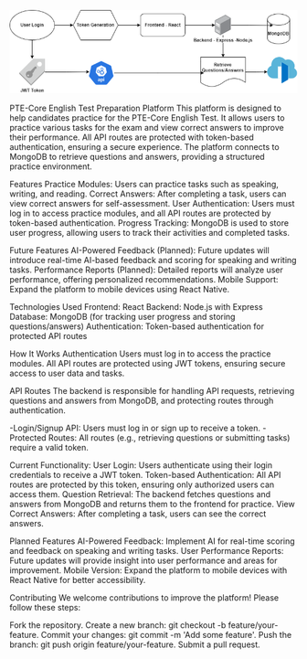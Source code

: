 ![PTE-Core Diagram](./images//PTE.drawio.png)


PTE-Core English Test Preparation Platform
This platform is designed to help candidates practice for the PTE-Core English Test. It allows users to practice various tasks for the exam and view correct answers to improve their performance. All API routes are protected with token-based authentication, ensuring a secure experience. The platform connects to MongoDB to retrieve questions and answers, providing a structured practice environment.

Features
Practice Modules: Users can practice tasks such as speaking, writing, and reading.
Correct Answers: After completing a task, users can view correct answers for self-assessment.
User Authentication: Users must log in to access practice modules, and all API routes are protected by token-based authentication.
Progress Tracking: MongoDB is used to store user progress, allowing users to track their activities and completed tasks.

Future Features
AI-Powered Feedback (Planned): Future updates will introduce real-time AI-based feedback and scoring for speaking and writing tasks.
Performance Reports (Planned): Detailed reports will analyze user performance, offering personalized recommendations.
Mobile Support: Expand the platform to mobile devices using React Native.

Technologies Used
Frontend: React
Backend: Node.js with Express
Database: MongoDB (for tracking user progress and storing questions/answers)
Authentication: Token-based authentication for protected API routes

How It Works
Authentication
Users must log in to access the practice modules.
All API routes are protected using JWT tokens, ensuring secure access to user data and tasks.

API Routes
The backend is responsible for handling API requests, retrieving questions and answers from MongoDB, and protecting routes through authentication.

-Login/Signup API: Users must log in or sign up to receive a token.
-Protected Routes: All routes (e.g., retrieving questions or submitting tasks) require a valid token.

Current Functionality:
User Login: Users authenticate using their login credentials to receive a JWT token.
Token-based Authentication: All API routes are protected by this token, ensuring only authorized users can access them.
Question Retrieval: The backend fetches questions and answers from MongoDB and returns them to the frontend for practice.
View Correct Answers: After completing a task, users can see the correct answers.

Planned Features
AI-Powered Feedback: Implement AI for real-time scoring and feedback on speaking and writing tasks.
User Performance Reports: Future updates will provide insight into user performance and areas for improvement.
Mobile Version: Expand the platform to mobile devices with React Native for better accessibility.

Contributing
We welcome contributions to improve the platform! Please follow these steps:

Fork the repository.
Create a new branch: git checkout -b feature/your-feature.
Commit your changes: git commit -m 'Add some feature'.
Push the branch: git push origin feature/your-feature.
Submit a pull request.